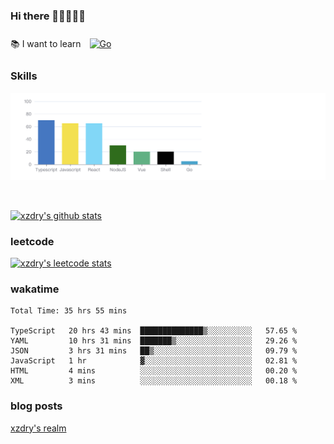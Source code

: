 ### Hi there 👋👋👋👋👋

 :books: I want to learn <a href="https://go.dev/" target="_blank"><img style="margin: 10px" src="https://profilinator.rishav.dev/skills-assets/go-original.svg" alt="Go" height="50" /></a>  

### Skills
![](img/2022-09-05-22-04-20.png)

<br />

[![xzdry's github stats](https://github-readme-stats.vercel.app/api?username=xzdry&count_private=true&show_icons=true&theme=vue)](https://github.com/xzdry)

### leetcode
[![xzdry's leetcode stats](https://leetcard.jacoblin.cool/xzdry-2?theme=light&font=Anek%20Kannada&site=cn)](https://leetcode.cn/u/xzdry-2/)

### wakatime
<!--START_SECTION:waka-->

```text
Total Time: 35 hrs 55 mins

TypeScript   20 hrs 43 mins  ██████████████▒░░░░░░░░░░   57.65 %
YAML         10 hrs 31 mins  ███████▒░░░░░░░░░░░░░░░░░   29.26 %
JSON         3 hrs 31 mins   ██▒░░░░░░░░░░░░░░░░░░░░░░   09.79 %
JavaScript   1 hr            ▓░░░░░░░░░░░░░░░░░░░░░░░░   02.81 %
HTML         4 mins          ░░░░░░░░░░░░░░░░░░░░░░░░░   00.20 %
XML          3 mins          ░░░░░░░░░░░░░░░░░░░░░░░░░   00.18 %
```

<!--END_SECTION:waka-->

### blog posts
[xzdry's realm](https://www.justdry.net/)
